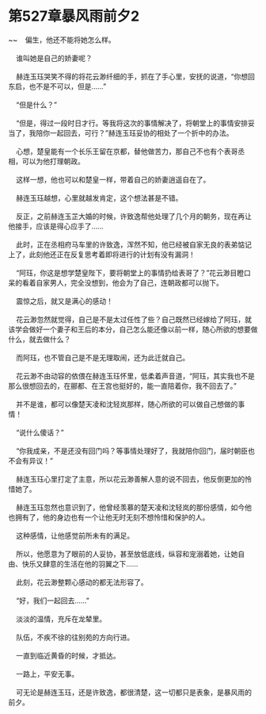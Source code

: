 # 第527章暴风雨前夕2
~~&nbsp;&nbsp;&nbsp;&nbsp;偏生，他还不能将她怎么样。<br><br>&nbsp;&nbsp;&nbsp;&nbsp;谁叫她是自己的娇妻呢？<br><br>&nbsp;&nbsp;&nbsp;&nbsp;赫连玉珏哭笑不得的将花云渺纤细的手，抓在了手心里，安抚的说道，“你想回东启，也不是不可以，但是……”<br><br>&nbsp;&nbsp;&nbsp;&nbsp;“但是什么？”<br><br>&nbsp;&nbsp;&nbsp;&nbsp;“但是，得过一段时日才行。等我将这次的事情解决了，将朝堂上的事情安排妥当了，我陪你一起回去，可行？”赫连玉珏妥协的相处了一个折中的办法。<br><br>&nbsp;&nbsp;&nbsp;&nbsp;心想，楚皇能有一个长乐王留在京都，替他做苦力，那自己不也有个表哥丞相，可以为他打理朝政。<br><br>&nbsp;&nbsp;&nbsp;&nbsp;这样一想，他也可以和楚皇一样，带着自己的娇妻逍遥自在了。<br><br>&nbsp;&nbsp;&nbsp;&nbsp;赫连玉珏越想，心里就越发肯定，这个想法甚是不错。<br><br>&nbsp;&nbsp;&nbsp;&nbsp;反正，之前赫连玉芷大婚的时候，许致逸帮他处理了几个月的朝务，现在再让他接手，应该是得心应手了……<br><br>&nbsp;&nbsp;&nbsp;&nbsp;此时，正在丞相府马车里的许致逸，浑然不知，他已经被自家无良的表弟惦记上了，此刻他还正在反复思考着即将进行的计划有没有漏洞！<br><br>&nbsp;&nbsp;&nbsp;&nbsp;“阿珏，你这是想学楚皇陛下，要将朝堂上的事情扔给表哥了？”花云渺目瞪口呆的看着自家男人，完全没想到，他会为了自己，连朝政都可以抛下。<br><br>&nbsp;&nbsp;&nbsp;&nbsp;震惊之后，就又是满心的感动！<br><br>&nbsp;&nbsp;&nbsp;&nbsp;花云渺忽然就觉得，自己是不是太过任性了些？自己既然已经嫁给了阿珏，就该学会做好一个妻子和王后的本分，自己怎么能还像以前一样，随心所欲的想要做什么，就去做什么？<br><br>&nbsp;&nbsp;&nbsp;&nbsp;而阿珏，也不管自己是不是无理取闹，还为此迁就自己。<br><br>&nbsp;&nbsp;&nbsp;&nbsp;花云渺不由动容的依偎在赫连玉珏怀里，低柔着声音道，“阿珏，其实我也不是那么很想回去的，在郦都、在王宫也挺好的，能一直陪着你，我不回去了。”<br><br>&nbsp;&nbsp;&nbsp;&nbsp;并不是谁，都可以像楚天凌和沈轻岚那样，随心所欲的可以做自己想做的事情！<br><br>&nbsp;&nbsp;&nbsp;&nbsp;“说什么傻话？”<br><br>&nbsp;&nbsp;&nbsp;&nbsp;“你我成亲，不是还没有回门吗？等事情处理好了，我就陪你回门，届时朝臣也不会有异议！”<br><br>&nbsp;&nbsp;&nbsp;&nbsp;赫连玉珏心里打定了主意，所以花云渺善解人意的说不回去，他反倒更加的怜惜她了。<br><br>&nbsp;&nbsp;&nbsp;&nbsp;赫连玉珏忽然也意识到了，他曾经羡慕的楚天凌和沈轻岚的那份感情，如今他也拥有了，他的身边也有一个让他无时无刻不想怜惜和保护的人。<br><br>&nbsp;&nbsp;&nbsp;&nbsp;这种感情，让他感觉前所未有的满足。<br><br>&nbsp;&nbsp;&nbsp;&nbsp;所以，他愿意为了眼前的人妥协，甚至放低底线，纵容和宠溺着她，让她自由、快乐又肆意的生活在他的羽翼之下……<br><br>&nbsp;&nbsp;&nbsp;&nbsp;此刻，花云渺整颗心感动的都无法形容了。<br><br>&nbsp;&nbsp;&nbsp;&nbsp;“好，我们一起回去……”<br><br>&nbsp;&nbsp;&nbsp;&nbsp;淡淡的温情，充斥在龙辇里。<br><br>&nbsp;&nbsp;&nbsp;&nbsp;队伍，不疾不徐的往别苑的方向行进。<br><br>&nbsp;&nbsp;&nbsp;&nbsp;一直到临近黄昏的时候，才抵达。<br><br>&nbsp;&nbsp;&nbsp;&nbsp;一路上，平安无事。<br><br>&nbsp;&nbsp;&nbsp;&nbsp;可无论是赫连玉珏，还是许致逸，都很清楚，这一切都只是表象，是暴风雨的前夕。<br><br>
                    

<script>_fwqdsqadxfw()</script>
<div><script>_dfwf1dw();</script></div>
<div><script>_dfwf1agdw();</script></div>
                